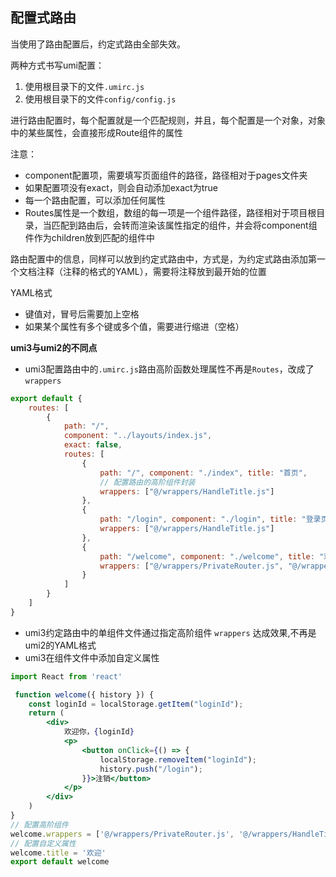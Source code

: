 ## 配置式路由

当使用了路由配置后，约定式路由全部失效。

两种方式书写umi配置：

1. 使用根目录下的文件```.umirc.js```
2. 使用根目录下的文件```config/config.js```

进行路由配置时，每个配置就是一个匹配规则，并且，每个配置是一个对象，对象中的某些属性，会直接形成Route组件的属性

注意：

- component配置项，需要填写页面组件的路径，路径相对于pages文件夹
- 如果配置项没有exact，则会自动添加exact为true
- 每一个路由配置，可以添加任何属性
- Routes属性是一个数组，数组的每一项是一个组件路径，路径相对于项目根目录，当匹配到路由后，会转而渲染该属性指定的组件，并会将component组件作为children放到匹配的组件中


路由配置中的信息，同样可以放到约定式路由中，方式是，为约定式路由添加第一个文档注释（注释的格式的YAML），需要将注释放到最开始的位置

YAML格式
- 键值对，冒号后需要加上空格
- 如果某个属性有多个键或多个值，需要进行缩进（空格）


**umi3与umi2的不同点**

- umi3配置路由中的``.umirc.js``路由高阶函数处理属性不再是``Routes``，改成了``wrappers``
```js
export default {
    routes: [
        {
            path: "/",
            component: "../layouts/index.js",
            exact: false,
            routes: [
                {
                    path: "/", component: "./index", title: "首页",
                    // 配置路由的高阶组件封装
                    wrappers: ["@/wrappers/HandleTitle.js"]
                },
                {
                    path: "/login", component: "./login", title: "登录页",
                    wrappers: ["@/wrappers/HandleTitle.js"]
                },
                {
                    path: "/welcome", component: "./welcome", title: "欢迎页",
                    wrappers: ["@/wrappers/PrivateRouter.js", "@/wrappers/HandleTitle.js"]
                }
            ]
        }
    ]
}
```
- umi3约定路由中的单组件文件通过指定高阶组件 ``wrappers`` 达成效果,不再是umi2的YAML格式
- umi3在组件文件中添加自定义属性
```jsx
import React from 'react'

 function welcome({ history }) {
    const loginId = localStorage.getItem("loginId");
    return (
        <div>
            欢迎你，{loginId}
            <p>
                <button onClick={() => {
                    localStorage.removeItem("loginId");
                    history.push("/login");
                }}>注销</button>
            </p>
        </div>
    )
}
// 配置高阶组件
welcome.wrappers = ['@/wrappers/PrivateRouter.js', '@/wrappers/HandleTitle.js']
// 配置自定义属性
welcome.title = '欢迎'
export default welcome
```

